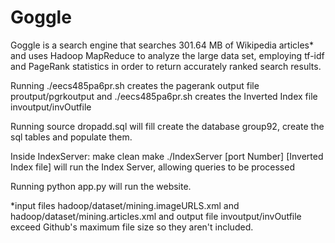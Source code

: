 # Goggle

Goggle is a search engine that searches 301.64 MB of Wikipedia articles* and uses Hadoop MapReduce to analyze the large data set, employing tf-idf and PageRank statistics in order to return accurately ranked search results. 

Running ./eecs485pa6pr.sh creates the pagerank output file proutput/pgrkoutput and ./eecs485pa6pr.sh creates the Inverted Index file invoutput/invOutfile

Running
    source dropadd.sql
will fill create the database group92, create the sql tables and populate them.

Inside IndexServer:
    make clean
    make
    ./IndexServer [port Number] [Inverted Index file]
  will run the Index Server, allowing queries to be processed

Running
    python app.py
will run the website.


*input files hadoop/dataset/mining.imageURLS.xml and hadoop/dataset/mining.articles.xml and output file invoutput/invOutfile exceed Github's maximum file size so they aren't included.
